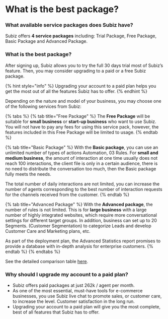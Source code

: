 # What is the best package?

### What available service packages does Subiz have?

Subiz offers **4 service packages** including: Trial Package, Free Package, Basic Package and Advanced Package.

### What is the best package?

After signing up, Subiz allows you to try the full 30 days trial most of Subiz’s feature. Then, you may consider upgrading to a paid or a free Subiz package.

{% hint style="info" %}
Upgrading your account to a paid plan helps you get the most out of all the features Subiz has to offer.
{% endhint %}

Depending on the nature and model of your business, you may choose one of the following services from Subiz:

{% tabs %}
{% tab title="Free Package" %}
The **Free Package** will be suitable for **small business** or **start-up business** who want to use Subiz. You will not have to pay any fees for using this service pack, however, the features included in this Free Package will be limited to usage.
{% endtab %}

{% tab title="Basic Package" %}
With the **Basic package**, you can use an unlimited number of types of actions Automation, 03 Rules. For **small and medium business**, the amount of interaction at one time usually does not reach 100 interactions, the client file is only in a certain audience, there is no need to distribute the conversation too much, then the Basic package fully meets the needs.

The total number of daily interactions are not limited, you can increase the number of agents corresponding to the best number of interaction requests for the channels received from the customer.
{% endtab %}

{% tab title="Advanced Package" %}
With the **Advanced package**, the number of rules is not limited. This is for **large business** with a large number of highly integrated websites, which require more conversational settings for different target groups. In addition, business can set up to 20 Segments. \(Customer Segmentation\) to categorize Leads and develop Customer Care and Marketing plans, etc.

As part of the deployment plan, the Advanced Statistics report promises to provide a database with in-depth analysis for enterprise customers.
{% endtab %}
{% endtabs %}

See the detailed comparison table [here](https://subiz.com/pricing.html).

### Why should I upgrade my account to a paid plan?

* Subiz offers paid packages at just 262k / agent per month.
* As one of the most essential, must-have tools for e-commerce businesses, you use Subiz live chat to promote sales, or customer care, to increase the level. Customer satisfaction in the long run.
* Upgrading your account to a paid plan will give you the most complete, best of all features that Subiz has to offer.

